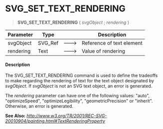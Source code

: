 # SVG_SET_TEXT_RENDERING

>**SVG_SET_TEXT_RENDERING** ( *svgObject* ; *rendering* )

| Parameter | Type |  | Description |
| --- | --- | --- | --- |
| svgObject | SVG_Ref | &#x1F852; | Reference of text element |
| rendering | Text | &#x1F852; | Value of rendering |



#### Description 

The SVG\_SET\_TEXT\_RENDERING command is used to define the tradeoffs to make regarding the rendering of text for the text object designated by *svgObject*. If *svgObject* is not an SVG text object, an error is generated. 

The *rendering* parameter can have one of the following values: "auto", "optimizeSpeed", "optimizeLegibility", "geometricPrecision" or "inherit". Otherwise, an error is generated.

**See Also:** *http://www.w3.org/TR/2001/REC-SVG-20010904/painting.html#TextRenderingProperty*
